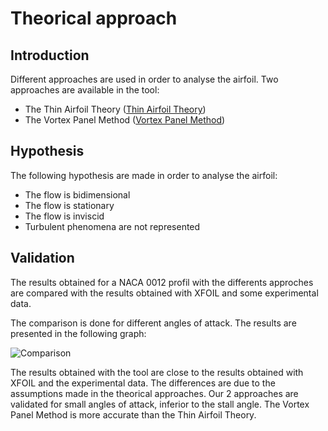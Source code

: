 # Theorical approach

## Introduction

Different approaches are used in order to analyse the airfoil. Two approaches are available in the tool:

- The Thin Airfoil Theory ([Thin Airfoil Theory](./thin/))
- The Vortex Panel Method ([Vortex Panel Method](./vortex-panel/))

## Hypothesis

The following hypothesis are made in order to analyse the airfoil:

- The flow is bidimensional
- The flow is stationary
- The flow is inviscid
- Turbulent phenomena are not represented

## Validation

The results obtained for a NACA 0012 profil with the differents approches are compared with the results obtained with XFOIL and some experimental data. 

The comparison is done for different angles of attack. The results are presented in the following graph:

![Comparison](/airfoil/comparison_cl.png)

The results obtained with the tool are close to the results obtained with XFOIL and the experimental data. The differences are due to the assumptions made in the theorical approaches.
Our 2 approaches are validated for small angles of attack, inferior to the stall angle.
The Vortex Panel Method is more accurate than the Thin Airfoil Theory.